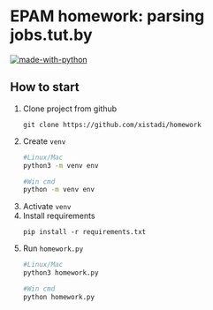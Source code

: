 # EPAM homework: parsing jobs.tut.by
[![made-with-python](https://img.shields.io/badge/Made%20with-Python-blue.svg)](https://www.python.org)

## How to start

1. Clone project from github
    ```
    git clone https://github.com/xistadi/homework
    ```
2. Create `venv`
    ```zsh
    #Linux/Mac
    python3 -m venv env
    ```
    ```bash
    #Win cmd
    python -m venv env
    ```
3. Activate `venv`
4. Install requirements
    ```
    pip install -r requirements.txt
    ```
5. Run `homework.py`
    ```zsh
    #Linux/Mac
    python3 homework.py
    ```
    ```bash
    #Win cmd
    python homework.py
    ```